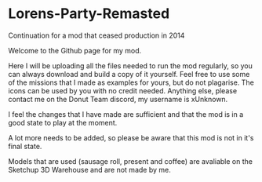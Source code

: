 # Lorens-Party-Remasted
Continuation for a mod that ceased production in 2014

Welcome to the Github page for my mod.

Here I will be uploading all the files needed to run the mod regularly, so you can always download and build a copy of it yourself. Feel free to use some of the missions that I made as examples for yours, but do not plagarise. The icons can be used by you with no credit needed. Anything else, please contact me on the Donut Team discord, my username is xUnknown.

I feel the changes that I have made are sufficient and that the mod is in a good state to play at the moment.

A lot more needs to be added, so please be aware that this mod is not in it's final state.

Models that are used (sausage roll, present and coffee) are avaliable on the Sketchup 3D Warehouse and are not made by me.
